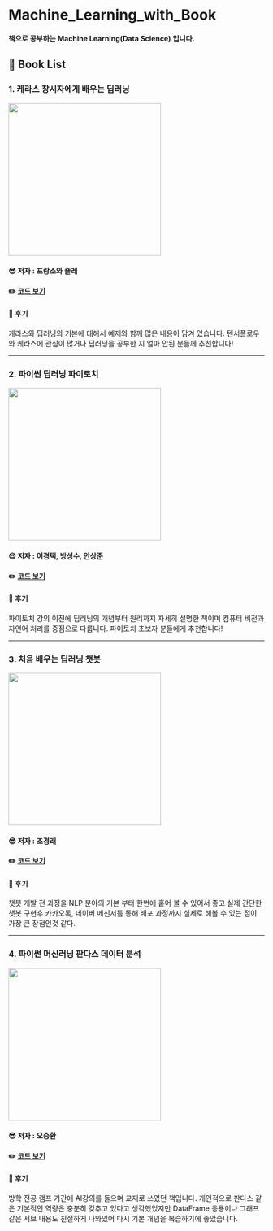 # Machine_Learning_with_Book
__책으로 공부하는 Machine Learning(Data Science) 입니다.__   

## 📘 Book List

### 1. 케라스 창시자에게 배우는 딥러닝    
<img src="https://user-images.githubusercontent.com/68007145/125190728-84b05180-e279-11eb-91bf-e527cc94f982.jpeg" width="300">   


#### 😎 저자 : 프랑소와 숄레
#### ✏️ [코드 보기](https://github.com/BOSOEK/Machine_Learning_with_Book/tree/main/Deep_learning_from_the_founder_of_Keras)
#### 🎺 후기
케라스와 딥러닝의 기본에 대해서 예제와 함께 많은 내용이 담겨 있습니다. 텐서플로우와 케라스에 관심이 많거나 딥러닝을 공부한 지 얼마 안된 분들께 추천합니다!

***

### 2. 파이썬 딥러닝 파이토치      
<img src="https://user-images.githubusercontent.com/68007145/125191086-9692f400-e27b-11eb-9cad-dc35ed2b0898.jpeg" width="300">   


#### 😎 저자 : 이경택, 방성수, 안상준
#### ✏️ [코드 보기](https://github.com/BOSOEK/MS_Pytorch)
#### 🎺 후기
파이토치 강의 이전에 딥러닝의 개념부터 원리까지 자세히 설명한 책이며 컴퓨터 비전과 자연어 처리를 중점으로 다룹니다. 파이토치 초보자 분들에게 추천합니다!

***

### 3. 처음 배우는 딥러닝 챗봇
<img src="https://user-images.githubusercontent.com/68007145/126037628-598267bd-da29-4658-9d1f-0615438d5c83.jpg" width="300">   


#### 😎 저자 : 조경래
#### ✏️ [코드 보기](https://github.com/BOSOEK/Machine_Learning_with_Book/tree/main/Deep_Learning_Chatbot_for_First_Time)
#### 🎺 후기
챗봇 개발 전 과정을 NLP 분야의 기본 부터 한번에 훝어 볼 수 있어서 좋고 실제 간단한 챗봇 구현후 카카오톡, 네이버 메신저를 통해 배포 과정까지 실제로 해볼 수 있는 점이 가장 큰 장점인것 같다.

***

### 4. 파이썬 머신러닝 판다스 데이터 분석
<img src="https://user-images.githubusercontent.com/68007145/133711104-80631ac5-b631-45a3-9344-3506fdaf466e.jpeg" width="300">   


#### 😎 저자 : 오승환
#### ✏️ [코드 보기](https://github.com/BOSOEK/Machine_Learning_with_Book/tree/main/Pandas_data_analysis)
#### 🎺 후기
방학 전공 캠프 기간에 AI강의를 들으며 교재로 쓰였던 책입니다. 개인적으로 판다스 같은 기본적인 역량은 충분히 갖추고 있다고 생각했었지만 DataFrame 응용이나 그래프 같은 서브 내용도 친절하게 나와있어 다시 기본 개념을 복습하기에 좋았습니다.
